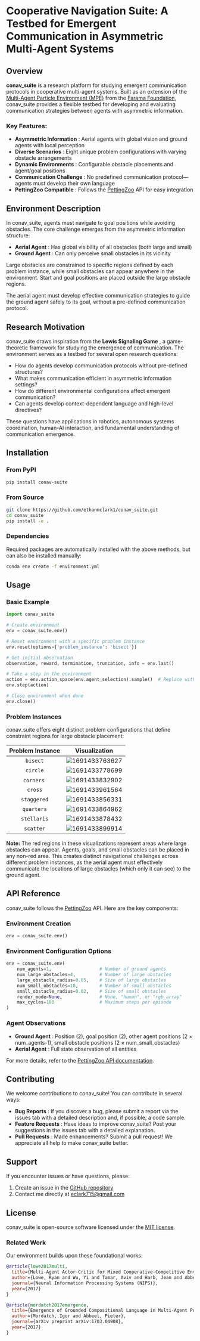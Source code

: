 # Cooperative Navigation Suite: A Testbed for Emergent Communication in Asymmetric Multi-Agent Systems

## Overview

**conav_suite** is a research platform for studying emergent communication protocols in cooperative multi-agent systems. Built as an extension of the [Multi-Agent Particle Environment (MPE)](https://pettingzoo.farama.org/environments/mpe/) from the [Farama Foundation](https://farama.org/), conav_suite provides a flexible testbed for developing and evaluating communication strategies between agents with asymmetric information.

### Key Features:

* **Asymmetric Information** : Aerial agents with global vision and ground agents with local perception
* **Diverse Scenarios** : Eight unique problem configurations with varying obstacle arrangements
* **Dynamic Environments** : Configurable obstacle placements and agent/goal positions
* **Communication Challenge** : No predefined communication protocol—agents must develop their own language
* **PettingZoo Compatible** : Follows the [PettingZoo](https://pettingzoo.farama.org/) API for easy integration

## Environment Description

In conav_suite, agents must navigate to goal positions while avoiding obstacles. The core challenge emerges from the asymmetric information structure:

* **Aerial Agent** : Has global visibility of all obstacles (both large and small)
* **Ground Agent** : Can only perceive small obstacles in its vicinity

Large obstacles are constrained to specific regions defined by each problem instance, while small obstacles can appear anywhere in the environment. Start and goal positions are placed outside the large obstacle regions.

The aerial agent must develop effective communication strategies to guide the ground agent safely to its goal, without a pre-defined communication protocol.

## Research Motivation

conav_suite draws inspiration from the  **Lewis Signaling Game** , a game-theoretic framework for studying the emergence of communication. The environment serves as a testbed for several open research questions:

* How do agents develop communication protocols without pre-defined structures?
* What makes communication efficient in asymmetric information settings?
* How do different environmental configurations affect emergent communication?
* Can agents develop context-dependent language and high-level directives?

These questions have applications in robotics, autonomous systems coordination, human-AI interaction, and fundamental understanding of communication emergence.

## Installation

### From PyPI

```bash
pip install conav-suite
```

### From Source

```bash
git clone https://github.com/ethanmclark1/conav_suite.git
cd conav_suite
pip install -e .
```

### Dependencies

Required packages are automatically installed with the above methods, but can also be installed manually:

```bash
conda env create -f environment.yml
```

## Usage

### Basic Example

```python
import conav_suite

# Create environment
env = conav_suite.env()

# Reset environment with a specific problem instance
env.reset(options={'problem_instance': 'bisect'})

# Get initial observation
observation, reward, termination, truncation, info = env.last()

# Take a step in the environment
action = env.action_space(env.agent_selection).sample()  # Replace with your agent's policy
env.step(action)

# Close environment when done
env.close()
```

### Problem Instances

conav_suite offers eight distinct problem configurations that define constraint regions for large obstacle placement:

| Problem Instance |                 Visualization                 |
| :--------------: | :--------------------------------------------: |
|    ``bisect``    | ![1691433763627](image/README/1691433763627.png) |
|    ``circle``    | ![1691433778699](image/README/1691433778699.png) |
|  ``corners``   | ![1691433832902](image/README/1691433832902.png) |
|    ``cross``    | ![1691433961564](image/README/1691433961564.png) |
|  ``staggered``  | ![1691433856331](image/README/1691433856331.png) |
|   ``quarters``   | ![1691433864962](image/README/1691433864962.png) |
|  ``stellaris``  | ![1691433878432](image/README/1691433878432.png) |
|   ``scatter``   | ![1691433899914](image/README/1691433899914.png) |

******Note:****** The red regions in these visualizations represent areas where large obstacles can appear. Agents, goals, and small obstacles can be placed in any non-red area. This creates distinct navigational challenges across different problem instances, as the aerial agent must effectively communicate the locations of large obstacles (which only it can see) to the ground agent.

## API Reference

conav_suite follows the [PettingZoo](https://pettingzoo.farama.org/content/basic_usage/) API. Here are the key components:

### Environment Creation

```python
env = conav_suite.env()
```

### Environment Configuration Options

```python
env = conav_suite.env(
    num_agents=1,                  # Number of ground agents
    num_large_obstacles=4,         # Number of large obstacles
    large_obstacle_radius=0.05,    # Size of large obstacles
    num_small_obstacles=10,        # Number of small obstacles
    small_obstacle_radius=0.02,    # Size of small obstacles
    render_mode=None,              # None, "human", or "rgb_array"
    max_cycles=100                 # Maximum steps per episode
)
```

### Agent Observations

* **Ground Agent** : Position (2), goal position (2), other agent positions (2 × num_agents-1), small obstacle positions (2 × num_small_obstacles)
* **Aerial Agent** : Full state observation of all entities

For more details, refer to the [PettingZoo API documentation](https://pettingzoo.farama.org/content/basic_usage/).

## Contributing

We welcome contributions to conav_suite! You can contribute in several ways:

* **Bug Reports** : If you discover a bug, please submit a report via the issues tab with a detailed description and, if possible, a code sample.
* **Feature Requests** : Have ideas to improve conav_suite? Post your suggestions in the issues tab with a detailed explanation.
* **Pull Requests** : Made enhancements? Submit a pull request! We appreciate all help to make conav_suite better.

## Support

If you encounter issues or have questions, please:

1. Create an issue in the [GitHub repository](https://github.com/ethanmclark1/conav_suite/issues)
2. Contact me directly at [eclark715@gmail.com](mailto:eclark715@gmail.com)

## License

conav_suite is open-source software licensed under the [MIT license](https://claude.ai/chat/LICENSE).

### Related Work

Our environment builds upon these foundational works:

```bibtex
@article{lowe2017multi,
  title={Multi-Agent Actor-Critic for Mixed Cooperative-Competitive Environments},
  author={Lowe, Ryan and Wu, Yi and Tamar, Aviv and Harb, Jean and Abbeel, Pieter and Mordatch, Igor},
  journal={Neural Information Processing Systems (NIPS)},
  year={2017}
}

@article{mordatch2017emergence,
  title={Emergence of Grounded Compositional Language in Multi-Agent Populations},
  author={Mordatch, Igor and Abbeel, Pieter},
  journal={arXiv preprint arXiv:1703.04908},
  year={2017}
}
```
